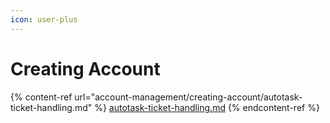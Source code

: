 ```yaml
---
icon: user-plus
---
```


# Creating Account

{% content-ref url="account-management/creating-account/autotask-ticket-handling.md" %}
[autotask-ticket-handling.md](account-management/creating-account/autotask-ticket-handling.md)
{% endcontent-ref %}

